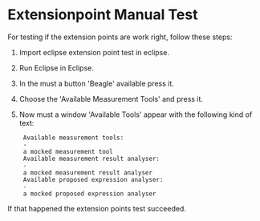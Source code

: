 # Extensionpoint Manual Test

For testing if the extension points are work right, follow these steps:

1. Import eclipse extension point test in eclipse.
2. Run Eclipse in Eclipse.
3. In the must a button 'Beagle' available press it.
4. Choose the 'Available Measurement Tools' and press it.
5. Now must a window 'Available Tools' appear with the following kind of text:
    
        Available measurement tools:
        -
        a mocked measurement tool
    	Available measurement result analyser:
    	-
    	a mocked measurement result analyser
    	Available proposed expression analyser:
    	-
    	a mocked proposed expression analyser


If that happened the extension points test succeeded.

